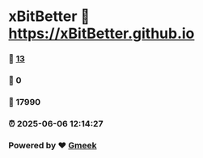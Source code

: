 # xBitBetter :link: https://xBitBetter.github.io 
### :page_facing_up: [13](https://xBitBetter.github.io/tag.html) 
### :speech_balloon: 0 
### :hibiscus: 17990 
### :alarm_clock: 2025-06-06 12:14:27 
### Powered by :heart: [Gmeek](https://github.com/Meekdai/Gmeek)
